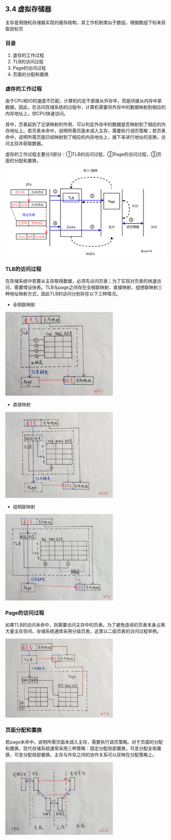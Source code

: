 ## 3.4 虚拟存储器

主存是用随机存储器实现的缓存结构，其工作机制类似于数组，根据数组下标来获取目标页



### 目录

1. 虚存的工作过程
2. TLB的访问过程
3. Page的访问过程
4. 页面的分配和置换



### 虚存的工作过程

由于CPU和IO的速度不匹配，计算机约定不直接从外存中，而是间接从内存中拿数据。因此，在访问存储系统的过程中，计算机需要将外存中的数据映射到相应的内存地址上，供CPU快速访问。

其中，页表起到了记录映射的作用，可以判定外存中的数据是否映射到了相应的内存地址上。若页表未命中，说明所需页面未调入主存，需要执行调页策略；若页表命中，说明所需页面已经映射到了相应的内存地址上，接下来进行地址的变换，访问主存并获取数据。

虚存的工作过程主要分3部分：①TLB的访问过程，②Page的访问过程，③页面的分配和置换，

![image-20210910212008055](image-20210910212008055.png)



### TLB的访问过程

在存储系统中若要从主存取得数据，必须先访问页表；为了实现对页表的快速访问，需要增设快表。TLB与page之间存在全相联映射、直接映射、组想联映射三种地址映射方式，因此TLB的访问分别存在以下三种情况。

* 全相联映射

<img src="1039974-20190119120748526-139829586.jpg" alt="img" style="zoom:33%;" />

* 直接映射

<img src="1039974-20190119121151049-1088587318.jpg" alt="img" style="zoom:33%;" />

* 组相联映射

<img src="1039974-20190119121231198-954656104.jpg" alt="img" style="zoom:33%;" />



### Page的访问过程

如果TLB的访问未命中，则需要访问主存中的页表。为了避免连续的页表本身占用大量主存空间，存储系统通常采用分级页表，这里以二级页表的访问过程举例。

<img src="1039974-20190119121313718-1561406799.jpg" alt="img" style="zoom:33%;" />



### 页面分配和置换

若page未命中，说明所需页面未调入主存，需要执行调页策略。对于页面的分配和置换，现代存储系统通常采用三种策略：固定分配局部置换，可变分配全局置换，可变分配局部置换。主存与外存之间的协作关系可以反映在分配策略上。

<img src="1039974-20190119121356277-369666443.jpg" alt="img" style="zoom:33%;" />
